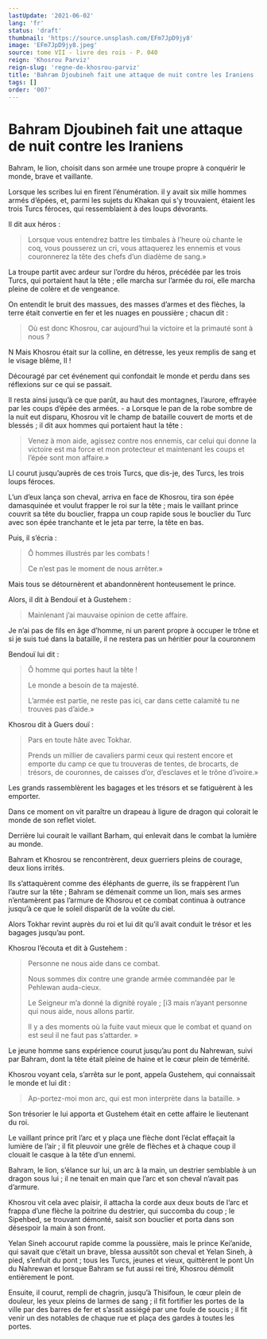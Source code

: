 ```yaml
---
lastUpdate: '2021-06-02'
lang: 'fr'
status: 'draft'
thumbnail: 'https://source.unsplash.com/EFm7JpD9jy8'
image: 'EFm7JpD9jy8.jpeg'
source: tome VII - livre des rois - P. 040
reign: 'Khosrou Parviz'
reign-slug: 'regne-de-khosrou-parviz'
title: 'Bahram Djoubineh fait une attaque de nuit contre les Iraniens | Le Livre des Rois | Shâhnâmeh'
tags: []
order: '007'
---
```


<!-- LTeX: language=fr -->

# Bahram Djoubineh fait une attaque de nuit contre les Iraniens

Bahram, le lion, choisit dans son armée une troupe propre à conquérir le monde, brave et vaillante.

Lorsque les scribes lui en firent l’énumération. il y avait six mille hommes armés d’épées, et, parmi les sujets du Khakan qui s’y trouvaient, étaient les trois Turcs féroces, qui ressemblaient à des loups dévorants.

Il dit aux héros :

> Lorsque vous entendrez battre les timbales à l’heure où chante le coq, vous pousserez un cri, vous attaquerez les ennemis et vous couronnerez la tête des chefs d’un diadème de sang.»

La troupe partit avec ardeur sur l’ordre du héros, précédée par les trois Turcs, qui portaient haut la tête ; elle marcha sur l’armée du roi, elle marcha pleine de colère et de vengeance.

On entendit le bruit des massues, des masses d’armes et des flèches, la terre était convertie en fer et les nuages en poussière ; chacun dit :

> Où est donc Khosrou, car aujourd’hui la victoire et la primauté sont à nous ?

N Mais Khosrou était sur la colline, en détresse, les yeux remplis de sang et le visage blême, Il !

Découragé par cet événement qui confondait le monde et perdu dans ses réflexions sur ce qui se passait.

Il resta ainsi jusqu’à ce que parût, au haut des montagnes, l’aurore, effrayée par les coups d’épée des armées. -
a Lorsque le pan de la robe sombre de la nuit eut disparu, Khosrou vit le champ de bataille couvert de morts et de blessés ; il dit aux hommes qui portaient haut la tête :

> Venez à mon aide, agissez contre nos ennemis, car celui qui donne la victoire est ma force et mon protecteur et maintenant les coups et l’épée sont mon affaire.»

Ll courut jusqu’auprès de ces trois Turcs, que dis-je, des Turcs, les trois loups féroces.

L’un d’eux lança son cheval, arriva en face de Khosrou, tira son épée damasquinée et voulut frapper le roi sur la tête ; mais le vaillant prince couvrit sa tête du bouclier, frappa un coup rapide sous le bouclier du Turc avec son épée tranchante et le jeta par terre, la tête en bas.

Puis, il s’écria :

> Ô hommes illustrés par les combats !
>
> Ce n’est pas le moment de nous arrêter.»

Mais tous se détournèrent et abandonnèrent honteusement le prince.

Alors, il dit à Bendouï et à Gustehem :

> Mainlenant j’ai mauvaise opinion de cette affaire.

Je n’ai pas de fils en âge d’homme, ni un parent propre à occuper le trône et si je suis tué dans la bataille, il ne restera pas un héritier pour la couronnem

Bendouï lui dit :

> Ô homme qui portes haut la tête !
>
> Le monde a besoin de ta majesté.
>
> L’armée est partie, ne reste pas ici, car dans cette calamité tu ne trouves pas d’aide.»

Khosrou dit à Guers douï :

> Pars en toute hâte avec Tokhar.
>
> Prends un millier de cavaliers parmi ceux qui restent encore et emporte du camp ce que tu trouveras de tentes, de brocarts, de trésors, de couronnes, de caisses d’or, d’esclaves et le trône d’ivoire.»

Les grands rassemblèrent les bagages et les trésors et se fatiguèrent à les emporter.

Dans ce moment on vit paraître un drapeau à ligure de dragon qui colorait le monde de son reflet violet.

Derrière lui courait le vaillant Barham, qui enlevait dans le combat la lumière au monde.

Bahram et Khosrou se rencontrèrent, deux guerriers pleins de courage, deux lions irrités.

Ils s’attaquèrent comme des éléphants de guerre, ils se frappèrent l’un l’autre sur la tête ; Bahram se démenait comme un lion, mais ses armes n’entamèrent pas l’armure de Khosrou et ce combat continua à outrance jusqu’à ce que le soleil disparût de la voûte du ciel.

Alors Tokhar revint auprès du roi et lui dit qu’il avait conduit le trésor et les bagages jusqu’au pont.

Khosrou l’écouta et dit à Gustehem :

> Personne ne nous aide dans ce combat.
>
> Nous sommes dix contre une grande armée commandée par le Pehlewan auda-cieux.
>
> Le Seigneur m’a donné la dignité royale ; [i3 mais n’ayant personne qui nous aide, nous allons partir.
>
> Il y a des moments où la fuite vaut mieux que le combat et quand on est seul il ne faut pas s’attarder. »

Le jeune homme sans expérience courut jusqu’au pont du Nahrewan, suivi par Bahram, dont la tête était pleine de haine et le cœur plein de témérité.

Khosrou voyant cela, s’arrêta sur le pont, appela Gustehem, qui connaissait le monde et lui dit :

> Ap-portez-moi mon arc, qui est mon interprète dans la bataille. »

Son trésorier le lui apporta et Gustehem était en cette affaire le lieutenant du roi.

Le vaillant prince prit l’arc et y plaça une flèche dont l’éclat effaçait la lumière de l’air ; il fit pleuvoir une grêle de flèches et à chaque coup il clouait le casque à la tête d’un ennemi.

Bahram, le lion, s’élance sur lui, un arc à la main, un destrier semblable à un dragon sous lui ; il ne tenait en main que l’arc et son cheval n’avait pas d’armure.

Khosrou vit cela avec plaisir, il attacha la corde aux deux bouts de l’arc et frappa d’une flèche la poitrine du destrier, qui succomba du coup ; le Sipehbed, se trouvant démonté, saisit son bouclier et porta dans son désespoir la main à son front.

Yelan Sineh accourut rapide comme la poussière, mais le prince Kei’anide, qui savait que c’était un brave, blessa aussitôt son cheval et Yelan Sineh, à pied, s’enfuit du pont ; tous les Turcs, jeunes et vieux, quittèrent le pont Un
du Nahrewan et lorsque Bahram se fut aussi rei tiré, Khosrou démolit entièrement le pont.

Ensuite, il courut, rempli de chagrin, jusqu’à Thisifoun, le cœur plein de douleur, les yeux pleins de larmes de sang ; il fit fortifier les portes de la ville par des barres de fer et s’assit assiégé par une foule de soucis ; il fit venir un des notables de chaque rue et plaça des gardes à toutes les portes.
